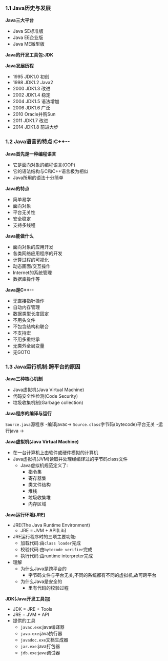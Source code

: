 ### 1.1 Java历史与发展
**Java三大平台**
- Java SE标准版
- Java EE企业版
- Java ME微型版

**Java的开发工具包:JDK**

**Java发展历程**
- 1995 JDK1.0 初创
- 1998 JDK1.2 Java2
- 2000 JDK1.3 改进
- 2002 JDK1.4 稳定
- 2004 JDK1.5 语法增加
- 2006 JDK1.6 广泛
- 2010 Oracle并购Sun
- 2011 JDK1.7 改进
- 2014 JDK1.8 前进大步

### 1.2 Java语言的特点:C++--
**Java首先是一种编程语言**
- 它是面向对象的编程语言(OOP)
- 它的语法结构与C和C++语言极为相似
- Java所用的语法十分简单

**Java的特点**
- 简单易学
- 面向对象
- 平台无关性
- 安全稳定
- 支持多线程

**Java能做什么**
- 面向对象的应用开发
- 各类网络应用程序的开发
- 计算过程的可视化
- 动态画面/交互操作
- Internet的系统管理
- 数据库操作等

**Java是C++--**
- 无直接指针操作
- 自动内存管理
- 数据类型长度固定
- 不用头文件
- 不包含结构和联合
- 不支持宏
- 不用多重继承
- 无类外全局变量
- 无GOTO

### 1.3 Java运行机制:跨平台的原因
**Java三种核心机制**
- Java虚拟机(Java Virtual Machine)
- 代码安全性检测(Code Security)
- 垃圾收集机制(Garbage collection)

**Java程序的编译与运行**

`Source.java`源程序 -编译javac-> `Source.class`字节码(bytecode)平台无关 -运行java ->

**Java虚拟机(Java Virtual Machine)**
- 在一台计算机上由软件或硬件模拟的计算机
- Java虚拟机(JVM)读取并处理经编译过的字节码class文件
  - Java虚拟机规范定义了:
    - 指令集
    - 寄存器集
    - 类文件结构
    - 堆栈
    - 垃圾收集堆
    - 内存区域

**Java运行环境(JRE)**
- JRE(The Java Runtime Environment)
  - JRE = JVM + API(Lib)
- JRE运行程序时的三项主要功能:
  - 加载代码:由`class loader`完成
  - 校验代码:由`bytecode verifier`完成
  - 执行代码:由runtime interpreter完成
- 理解
  - 为什么Java是跨平台的
    - 字节码文件与平台无关,不同的系统都有不同的虚拟机,故可跨平台
  - 为什么Java是安全的
    - 里有代码的校验过程

**JDK(Java开发工具包)**
- JDK = JRE + Tools
- JRE = JVM + API
- 提供的工具
  - `javac.exe`:java编译器
  - `java.exe`:java执行器
  - `javadoc.exe`文档生成器
  - `jar.exe`:java打包器
  - `jdb.exe`:java调试器